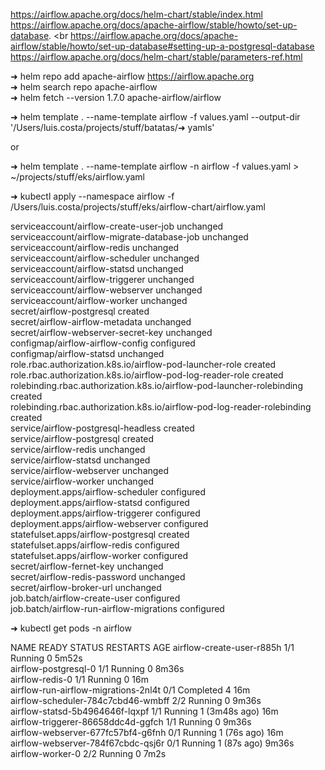 
https://airflow.apache.org/docs/helm-chart/stable/index.html <br />
https://airflow.apache.org/docs/apache-airflow/stable/howto/set-up-database. <br 
https://airflow.apache.org/docs/apache-airflow/stable/howto/set-up-database#setting-up-a-postgresql-database <br />
https://airflow.apache.org/docs/helm-chart/stable/parameters-ref.html <br />


➜ helm repo add apache-airflow https://airflow.apache.org <br />
➜ helm search repo  apache-airflow <br />
➜ helm fetch --version 1.7.0 apache-airflow/airflow <br />

➜ helm template . --name-template airflow -f values.yaml --output-dir '/Users/luis.costa/projects/stuff/batatas/➜ yamls'

or 

➜ helm template . --name-template airflow -n airflow -f values.yaml > ~/projects/stuff/eks/airflow.yaml


➜ kubectl apply --namespace airflow -f /Users/luis.costa/projects/stuff/eks/airflow-chart/airflow.yaml

serviceaccount/airflow-create-user-job unchanged <br />
serviceaccount/airflow-migrate-database-job unchanged <br />
serviceaccount/airflow-redis unchanged <br />
serviceaccount/airflow-scheduler unchanged <br />
serviceaccount/airflow-statsd unchanged <br />
serviceaccount/airflow-triggerer unchanged <br />
serviceaccount/airflow-webserver unchanged <br />
serviceaccount/airflow-worker unchanged <br />
secret/airflow-postgresql created <br />
secret/airflow-airflow-metadata unchanged <br />
secret/airflow-webserver-secret-key unchanged <br />
configmap/airflow-airflow-config configured <br />
configmap/airflow-statsd unchanged <br />
role.rbac.authorization.k8s.io/airflow-pod-launcher-role created <br />
role.rbac.authorization.k8s.io/airflow-pod-log-reader-role created <br />
rolebinding.rbac.authorization.k8s.io/airflow-pod-launcher-rolebinding created <br />
rolebinding.rbac.authorization.k8s.io/airflow-pod-log-reader-rolebinding created <br />
service/airflow-postgresql-headless created <br />
service/airflow-postgresql created <br />
service/airflow-redis unchanged <br />
service/airflow-statsd unchanged <br />
service/airflow-webserver unchanged <br />
service/airflow-worker unchanged <br />
deployment.apps/airflow-scheduler configured <br />
deployment.apps/airflow-statsd configured <br />
deployment.apps/airflow-triggerer configured <br />
deployment.apps/airflow-webserver configured <br />
statefulset.apps/airflow-postgresql created <br />
statefulset.apps/airflow-redis configured <br />
statefulset.apps/airflow-worker configured <br />
secret/airflow-fernet-key unchanged <br />
secret/airflow-redis-password unchanged <br />
secret/airflow-broker-url unchanged <br />
job.batch/airflow-create-user configured <br />
job.batch/airflow-run-airflow-migrations configured <br />



➜  kubectl get pods -n airflow    

NAME                                   READY   STATUS      RESTARTS        AGE
airflow-create-user-r885h              1/1     Running     0               5m52s <br />
airflow-postgresql-0                   1/1     Running     0               8m36s <br />
airflow-redis-0                        1/1     Running     0               16m <br />
airflow-run-airflow-migrations-2nl4t   0/1     Completed   4               16m <br />
airflow-scheduler-784c7cbd46-wmbff     2/2     Running     0               9m36s <br />
airflow-statsd-5b4964646f-lqxpf        1/1     Running     1 (3m48s ago)   16m <br />
airflow-triggerer-86658ddc4d-ggfch     1/1     Running     0               9m36s <br />
airflow-webserver-677fc57bf4-g6fnh     0/1     Running     1 (76s ago)     16m <br />
airflow-webserver-784f67cbdc-qsj6r     0/1     Running     1 (87s ago)     9m36s <br />
airflow-worker-0                       2/2     Running     0               7m2s <br />
